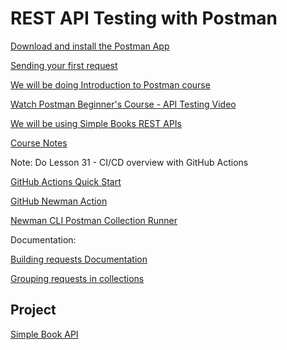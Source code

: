 # REST API Testing with Postman

[Download and install the Postman App](https://www.postman.com/downloads/)

[Sending your first request](https://learning.postman.com/docs/getting-started/sending-the-first-request/)

[We will be doing Introduction to Postman course](https://github.com/vdespa/introduction-to-postman-course)

[Watch Postman Beginner's Course - API Testing Video](https://www.youtube.com/watch?v=VywxIQ2ZXw4)

[We will be using Simple Books REST APIs](https://github.com/vdespa/introduction-to-postman-course/blob/main/simple-books-api.md)

[Course Notes](https://github.com/vdespa/introduction-to-postman-course/blob/main/course-notes.md)

Note: Do Lesson 31 - CI/CD overview with GitHub Actions

[GitHub Actions Quick Start](https://docs.github.com/en/actions/quickstart)

[GitHub Newman Action](https://github.com/marketplace/actions/newman-action)

[Newman CLI Postman Collection Runner](https://github.com/marketplace/actions/newman-cli-postman-action)

Documentation:

[Building requests Documentation](https://learning.postman.com/docs/sending-requests/requests/)

[Grouping requests in collections](https://learning.postman.com/docs/sending-requests/intro-to-collections/)

## Project

[Simple Book API](https://github.com/panacloud/bootcamp-2021#project-4-develop-simple-book-api-on-aws)

